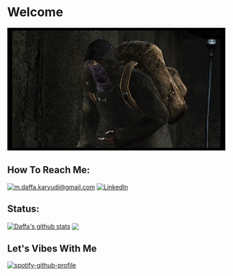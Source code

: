 <h1>Welcome</h1>
<body>
  
![Welcome](https://github.com/KeyCode17/KeyCode17/blob/main/Welcome.gif)

<h2>How To Reach Me:</h2>

<a href="https://mail.google.com/mail/?view=cm&fs=1&to=m.daffa.karyudi@gmail.com">![m.daffa.karyudi@gmail.com](https://img.shields.io/badge/Gmail-D14836?style=for-the-badge&logo=gmail&logoColor=white)</a>
<a href="https://www.linkedin.com/in/daffakaryudi/">![LinkedIn](https://img.shields.io/badge/LinkedIn-0077B5?style=for-the-badge&logo=linkedin&logoColor=white)</a>

<h2>Status:</h2>
<a href="https://github.com/KeyCode17"><img align="center" src="https://github-readme-stats.vercel.app/api?username=keycode17&show_icons=true&&hide=contribs&theme=transparent&hide_border=false" alt="Daffa's github stats" /></a> <a href="https://github.com/KeyCode17"><img align="center" src="https://github-readme-stats.vercel.app/api/top-langs/?username=keycode17&layout=compact&hide_border=false&theme=transparent" /></a>

<h2>Let's Vibes With Me</h2>

[![spotify-github-profile](https://spotify-github-profile.kittinanx.com/api/view?uid=n0rhzcnqghyfcaxfu74new5d3&cover_image=true&theme=novatorem&show_offline=false&background_color=121212&interchange=false&bar_color=53b14f&bar_color_cover=false)](https://github.com/kittinan/spotify-github-profile)


<!--
**KeyCode17/KeyCode17** is a ✨ _special_ ✨ repository because its `README.md` (this file) appears on your GitHub profile.

Here are some ideas to get you started:

- 🔭 I’m currently working on ...
- 🌱 I’m currently learning ...
- 👯 I’m looking to collaborate on ...
- 🤔 I’m looking for help with ...
- 💬 Ask me about ...
- 📫 How to reach me: ...
- 😄 Pronouns: ...
- ⚡ Fun fact: ...
-->
